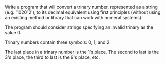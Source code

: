 Write a program that will convert a trinary number, represented as a string (e.g. '102012'), to its decimal equivalent using first principles (without using an existing method or library that can work with numeral systems).

The program should consider strings specifying an invalid trinary as the value 0.

Trinary numbers contain three symbols: 0, 1, and 2.

The last place in a trinary number is the 1's place. The second to last is the 3's place, the third to last is the 9's place, etc.